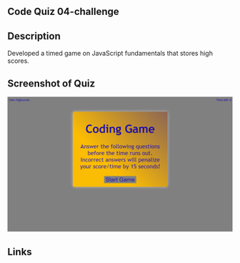 ## Code Quiz 04-challenge

## Description
Developed a timed game on JavaScript fundamentals that stores high scores.

## Screenshot of Quiz
![Coding game explaining the rules.](assets/images/codegame_screenshot.png/)

## Links

